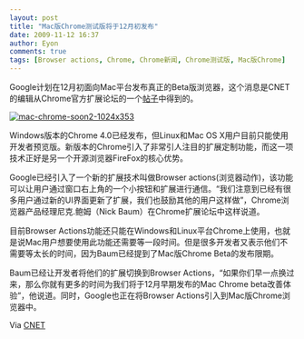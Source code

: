 ```yaml
---
layout: post
title: "Mac版Chrome测试版将于12月初发布"
date: 2009-11-12 16:37
author: Eyon
comments: true
tags: [Browser actions, Chrome, Chrome新闻, Chrome测试版, Mac版Chrome]
---
```

Google计划在12月初面向Mac平台发布真正的Beta版浏览器，这个消息是CNET的编辑从Chrome官方扩展论坛的一个[帖子](http://groups.google.com/group/chromium-extensions/browse_thread/thread/3706990eb0eec0fe?pli=1)中得到的。

<a href="http://img.chromi.org/2009/11/mac-chrome-soon2-1024x353.jpg">![mac-chrome-soon2-1024x353](http://img.chromi.org/2009/11/mac-chrome-soon2-1024x353-550x189.jpg "mac-chrome-soon2-1024x353")</a>

Windows版本的Chrome 4.0已经发布，但Linux和Mac OS X用户目前只能使用开发者预览版。新版本的Chrome引入了非常引人注目的扩展定制功能，而这一项技术正好是另一个开源浏览器FireFox的核心优势。

Google已经引入了一个新的扩展技术叫做Browser actions(浏览器动作)，该功能可以让用户通过窗口右上角的一个小按钮和扩展进行通信。“我们注意到已经有很多用户通过新的UI界面更新了扩展，我们也鼓励其他的用户这样做”，Chrome浏览器产品经理尼克.鲍姆（Nick Baum）在Chrome扩展论坛中这样说道。

目前Browser Actions功能还只能在Windows和Linux平台Chrome上使用，也就是说Mac用户想要使用此功能还需要等一段时间。但是很多开发者又表示他们不需要等太长的时间，因为Baum已经提到了Mac版Chrome Beta的发布限期。

Baum已经让开发者将他们的扩展切换到Browser Actions，“如果你们早一点换过来，那么你就有更多的时间为我们将于12月早期发布的Mac Chrome beta改善体验”，他说道。同时，Google也正在将Browser Actions引入到Mac版Chrome浏览器中。

Via [CNET](http://news.cnet.com/8301-17939_109-10395708-2.html)
